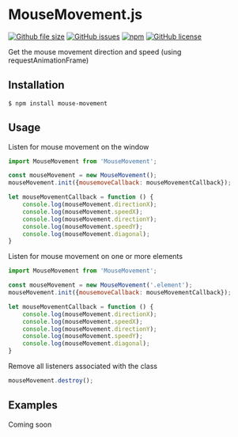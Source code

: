 # MouseMovement.js

[![Github file size](https://img.shields.io/github/size/wiseoldman/mouse-movement/dist/MouseMovement.js.svg?style=flat-square)](https://github.com/wiseoldman/mouse-movement) [![GitHub issues](https://img.shields.io/github/issues/wiseoldman/mouse-movement.svg?style=flat-square)](https://github.com/wiseoldman/mouse-movement/issues) [![npm](https://img.shields.io/npm/v/npm.svg?style=flat-square)](https://www.npmjs.com/package/mouse-movement) [![GitHub license](https://img.shields.io/github/license/wiseoldman/mouse-movement.svg?style=flat-square)](https://github.com/wiseoldman/mouse-movement/blob/master/LICENSE)

Get the mouse movement direction and speed (using requestAnimationFrame)

## Installation

```shell
$ npm install mouse-movement
```

## Usage

Listen for mouse movement on the window

```js
import MouseMovement from 'MouseMovement';

const mouseMovement = new MouseMovement();
mouseMovement.init({mousemoveCallback: mouseMovementCallback});

let mouseMovementCallback = function () {
    console.log(mouseMovement.directionX);
    console.log(mouseMovement.speedX);
    console.log(mouseMovement.directionY);
    console.log(mouseMovement.speedY);
    console.log(mouseMovement.diagonal);
}
```

Listen for mouse movement on one or more elements

```js
import MouseMovement from 'MouseMovement';

const mouseMovement = new MouseMovement('.element');
mouseMovement.init({mousemoveCallback: mouseMovementCallback});

let mouseMovementCallback = function () {
    console.log(mouseMovement.directionX);
    console.log(mouseMovement.speedX);
    console.log(mouseMovement.directionY);
    console.log(mouseMovement.speedY);
    console.log(mouseMovement.diagonal);
}
```

Remove all listeners associated with the class

```js
mouseMovement.destroy();
```

## Examples

Coming soon
